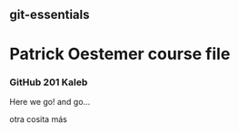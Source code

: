 ## git-essentials
# Patrick Oestemer course file

### GitHub 201 Kaleb

Here we go! and go...


otra cosita más 